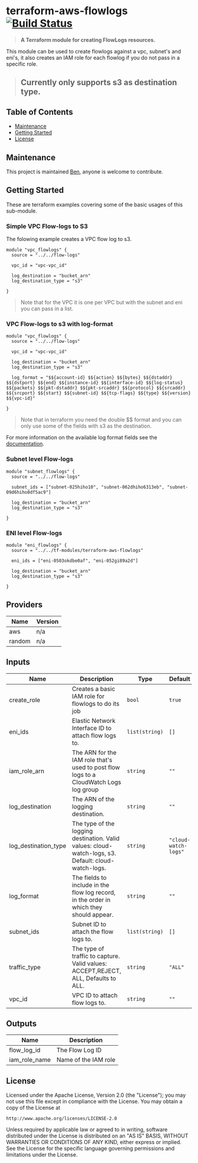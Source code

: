 # terraform-aws-flowlogs [![Build Status](https://github.com/barundel/terraform-aws-flowlogs/workflows/build/badge.svg)](https://github.com/barundel/terraform-aws-flowlogs/actions)

> **A Terraform module for creating FlowLogs resources.**

This module can be used to create flowlogs against a vpc, subnet's and eni's, it also creates an IAM role for each flowlog if you do not pass in a specific role. 

> ## Currently only supports s3 as destination type.

## Table of Contents

- [Maintenance](#maintenance)
- [Getting Started](#getting-started)
- [License](#license)

## Maintenance

This project is maintained [Ben](https://github.com/barundel), anyone is welcome to contribute. 


## Getting Started

These are terraform examples covering some of the basic usages of this sub-module.

### Simple VPC Flow-logs to S3

The folowing example creates a VPC flow log to s3.
````
module "vpc_flowlogs" {
  source = "../../flow-logs"

  vpc_id = "vpc-vpc_id"

  log_destination = "bucket_arn"
  log_destination_type = "s3"

}
````

> Note that for the VPC it is one per VPC but with the subnet and eni you can pass in a list. 

### VPC Flow-logs to s3 with log-format

````
module "vpc_flowlogs" {
  source = "../../flow-logs"

  vpc_id = "vpc-vpc_id"

  log_destination = "bucket_arn"
  log_destination_type = "s3"

  log_format = "$${account-id} $${action} $${bytes} $${dstaddr} $${dstport} $${end} $${instance-id} $${interface-id} $${log-status} $${packets} $${pkt-dstaddr} $${pkt-srcaddr} $${protocol} $${srcaddr} $${srcport} $${start} $${subnet-id} $${tcp-flags} $${type} $${version} $${vpc-id}"

}
````

> Note that in terraform you need the double $$ format and you can only use some of the fields with s3 as the destination.

For more information on the available log format fields see the [documentation](https://docs.aws.amazon.com/vpc/latest/userguide/flow-logs.html).


### Subnet level Flow-logs

````
module "subnet_flowlogs" {
  source = "../../flow-logs"

  subnet_ids = ["subnet-025hiho10", "subnet-062dhiho6313eb", "subnet-09d6hiho0df5ac9"]

  log_destination = "bucket_arn"
  log_destination_type = "s3"

}
````

### ENI level Flow-logs

````
module "eni_flowlogs" {
  source = "../../tf-modules/terraform-aws-flowlogs"

  eni_ids = ["eni-0503okdbe0af", "eni-052gi89a2d"]

  log_destination = "bucket_arn"
  log_destination_type = "s3"

}
````



<!--- BEGIN_TF_DOCS --->
## Providers

| Name | Version |
|------|---------|
| aws | n/a |
| random | n/a |

## Inputs

| Name | Description | Type | Default | Required |
|------|-------------|------|---------|:-----:|
| create\_role | Creates a basic IAM role for flowlogs to do its job | `bool` | `true` | no |
| eni\_ids | Elastic Network Interface ID to attach flow logs to. | `list(string)` | `[]` | no |
| iam\_role\_arn | The ARN for the IAM role that's used to post flow logs to a CloudWatch Logs log group | `string` | `""` | no |
| log\_destination | The ARN of the logging destination. | `string` | `""` | no |
| log\_destination\_type | The type of the logging destination. Valid values: cloud-watch-logs, s3. Default: cloud-watch-logs. | `string` | `"cloud-watch-logs"` | no |
| log\_format | The fields to include in the flow log record, in the order in which they should appear. | `string` | `""` | no |
| subnet\_ids | Subnet ID to attach the flow logs to. | `list(string)` | `[]` | no |
| traffic\_type | The type of traffic to capture. Valid values: ACCEPT,REJECT, ALL, Defaults to ALL. | `string` | `"ALL"` | no |
| vpc\_id | VPC ID to attach flow logs to. | `string` | `""` | no |

## Outputs

| Name | Description |
|------|-------------|
| flow\_log\_id | The Flow Log ID |
| iam\_role\_name | Name of the IAM role |
<!--- END_TF_DOCS --->

## License

Licensed under the Apache License, Version 2.0 (the "License");
you may not use this file except in compliance with the License.
You may obtain a copy of the License at

    http://www.apache.org/licenses/LICENSE-2.0

Unless required by applicable law or agreed to in writing, software
distributed under the License is distributed on an "AS IS" BASIS,
WITHOUT WARRANTIES OR CONDITIONS OF ANY KIND, either express or implied.
See the License for the specific language governing permissions and
limitations under the License.